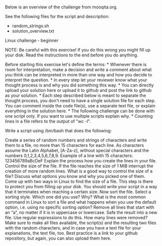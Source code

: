 Below is an overview of the challenge from mooqita.org.

See the following files for the script and description:
- random_strings.sh
- solution_overview.txt

Linux challenge - beginner

NOTE: Be careful with this exercise! If you do this wrong you might fill up your disk. Read the instructions to the end before you do anything.

Before starting this exercise let's define the terms: * Whenever there is room for interpretation, make a decision and write a comment about what you think can be interpreted in more than one way and how you decide to interpret the question. * In every step let your reviewer know what your thought process is and why you did something this way. * You can directly upload your solution here or upload it to github and post the link to github as your solution. * Each step described below is meant to separate the thought process, you don't need to have a single solution file for each step. You can comment inside the code file(s), use a separate text file, or explain everything in the solution here. * The following challenge can be done with one script only. If you want to use multiple scripts explain why. * Counting lines in a file refers to the output of "wc -l".

Write a script using /bin/bash that does the following:

Create a series of random numbers and strings of characters and write them to a file, no more than 15 characters for each line. As characters assume the Latin Alphabet, [A-Za-z], without special characters and the numbers 0,1,2,3,4,5,6,7,8,9. Example of a line with 15 characters: 123456789aBcDeF Explain the process how you create the lines in your file.
Control the size of the file. If the file reaches the size of 1 MiB interrupt the creation of more random lines. What is a good way to control the size of a file? Discuss what options you know and why you picked one of them. Come up with two ways in Linux to find the size of a file. This step is there to protect you from filling up your disk. You should write your script in a way that it terminates when reaching a certain size.
Now sort the file. Select a sorting style. Which one did you use? Why? What is the most common command in Linux to sort a file and what happens when you use the default option, i.e. using no specific sorting option?
Remove all lines that start with an “a”, no matter if it is in uppercase or lowercase. Safe the result into a new file. Use regular expressions to do this.
How many lines were removed?
Make sure to make all files available, the script(s) and the resulting two files with the random characters, and in case you have a text file for your explanations, the text file, too. Best practice is a link to your github repository, but again, you can also upload them here.
